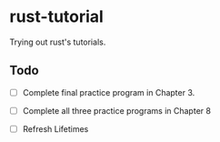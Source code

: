 # rust-tutorial

Trying out rust's tutorials.

## Todo

- [ ] Complete final practice program in Chapter 3.

- [ ] Complete all three practice programs in Chapter 8

- [ ] Refresh Lifetimes